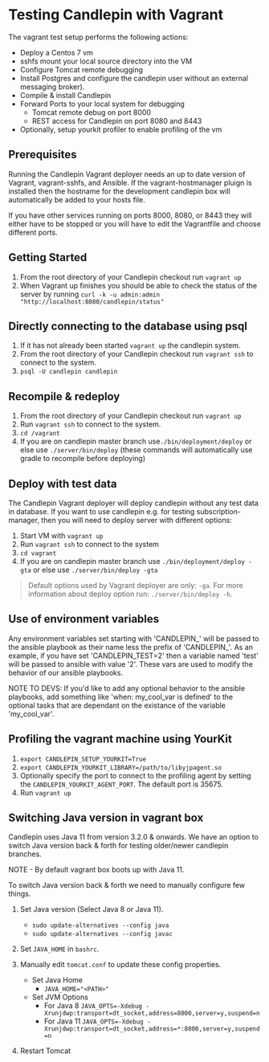 # Testing Candlepin with Vagrant
The vagrant test setup performs the following actions:
* Deploy a Centos 7 vm
* sshfs mount your local source directory into the VM
* Configure Tomcat remote debugging
* Install Postgres and configure the candlepin user
  without an external messaging broker).
* Compile & install Candlepin
* Forward Ports to your local system for debugging
  * Tomcat remote debug on port 8000
  * REST access for Candlepin on port 8080 and 8443
* Optionally, setup yourkit profiler to enable profiling of the vm

## Prerequisites
Running the Candlepin Vagrant deployer needs an up to date version of Vagrant, vagrant-sshfs, 
and Ansible. If the vagrant-hostmanager pluign is installed then the hostname
for the development candlepin box will automatically be added to your hosts file.

If you have other services running on ports 8000, 8080, or 8443 they will either have
to be stopped or you will have to edit the Vagrantfile and choose different ports.

## Getting Started
1. From the root directory of your Candlepin checkout run `vagrant up`
1. When Vagrant up finishes you should be able to check the status of the server
   by running `curl -k -u admin:admin "http://localhost:8080/candlepin/status"`

## Directly connecting to the database using psql
1. If it has not already been started `vagrant up` the candlepin system.
1. From the root directory of your Candlepin checkout run `vagrant ssh` to connect to the system.
1. `psql -U candlepin candlepin`

## Recompile & redeploy
1. From the root directory of your Candlepin checkout run `vagrant up`
1. Run `vagrant ssh` to connect to the system.
1. `cd /vagrant`
1. If you are on candlepin master branch use`./bin/deployment/deploy` or else use `./server/bin/deploy` (these commands will automatically use gradle to recompile before deploying)

## Deploy with test data
The Candlepin Vagrant deployer will deploy candlepin without any test data in database.
If you want to use candlepin e.g. for testing subscription-manager, then you
will need to deploy server with different options:

1. Start VM with `vagrant up`
1. Run `vagrant ssh`  to connect to the system
1. `cd vagrant`
1. If you are on candlepin master branch use `./bin/deployment/deploy -gta` or else use `./server/bin/deploy -gta`

> Default options used by Vagrant deployer are only: `-ga`. For more
  information about deploy option run: `./server/bin/deploy -h`.

## Use of environment variables
Any environment variables set starting with 'CANDLEPIN_' will be  passed to
the ansible playbook as their name less the prefix of 'CANDLEPIN_'.
As an example, if you have set 'CANDLEPIN_TEST=2' then a variable named 'test'
will be passed to ansible with value '2'. These vars are used to modify the
behavior of our ansible playbooks.

NOTE TO DEVS: If you'd like to add any optional behavior to the ansible
playbooks, add something like 'when: my_cool_var is defined' to the optional
tasks that are dependant on the existance of the variable 'my_cool_var'.

## Profiling the vagrant machine using YourKit
1. `export CANDLEPIN_SETUP_YOURKIT=True`
1. `export CANDLEPIN_YOURKIT_LIBRARY=/path/to/libyjpagent.so`
1. Optionally specify the port to connect to the profiling agent by setting the `CANDLEPIN_YOURKIT_AGENT_PORT`.
   The default port is 35675.
1. Run `vagrant up`

## Switching Java version in vagrant box

Candlepin uses Java 11 from version 3.2.0 & onwards. We have an option to switch Java version back & forth for testing older/newer candlepin branches.  

NOTE - By default vagrant box boots up with Java 11.

To switch Java version back & forth we need to manually configure few things.

1. Set Java version (Select Java 8 or Java 11).
   * `sudo update-alternatives --config java`
   * `sudo update-alternatives --config javac`

2. Set `JAVA_HOME` in `bashrc`.

3. Manually edit `tomcat.conf` to update these config properties.
    * Set Java Home
       * `JAVA_HOME="<PATH>"`
    * Set JVM Options
       * For Java 8
        `JAVA_OPTS=-Xdebug -Xrunjdwp:transport=dt_socket,address=8000,server=y,suspend=n`
       * For Java 11
        `JAVA_OPTS=-Xdebug -Xrunjdwp:transport=dt_socket,address=*:8000,server=y,suspend=n`

4. Restart Tomcat
